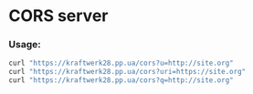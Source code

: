 # CORS server

### Usage:

```bash
curl "https://kraftwerk28.pp.ua/cors?u=http://site.org"
curl "https://kraftwerk28.pp.ua/cors?uri=https://site.org"
curl "https://kraftwerk28.pp.ua/cors?q=http://site.org"
```
